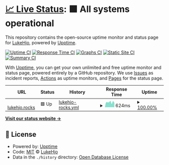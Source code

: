 # [📈 Live Status](https://status.lukehjo.rocks): <!--live status--> **🟩 All systems operational**

This repository contains the open-source uptime monitor and status page for [LukeHjo](https://lukehjo.rocks), powered by [Upptime](https://github.com/upptime/upptime).

[![Uptime CI](https://github.com/luke-beep/status.lukehjo.rocks/workflows/Uptime%20CI/badge.svg)](https://github.com/luke-beep/status.lukehjo.rocks/actions?query=workflow%3A%22Uptime+CI%22)
[![Response Time CI](https://github.com/luke-beep/status.lukehjo.rocks/workflows/Response%20Time%20CI/badge.svg)](https://github.com/luke-beep/status.lukehjo.rocks/actions?query=workflow%3A%22Response+Time+CI%22)
[![Graphs CI](https://github.com/luke-beep/status.lukehjo.rocks/workflows/Graphs%20CI/badge.svg)](https://github.com/luke-beep/status.lukehjo.rocks/actions?query=workflow%3A%22Graphs+CI%22)
[![Static Site CI](https://github.com/luke-beep/status.lukehjo.rocks/workflows/Static%20Site%20CI/badge.svg)](https://github.com/luke-beep/status.lukehjo.rocks/actions?query=workflow%3A%22Static+Site+CI%22)
[![Summary CI](https://github.com/luke-beep/status.lukehjo.rocks/workflows/Summary%20CI/badge.svg)](https://github.com/luke-beep/status.lukehjo.rocks/actions?query=workflow%3A%22Summary+CI%22)

With [Upptime](https://upptime.js.org), you can get your own unlimited and free uptime monitor and status page, powered entirely by a GitHub repository. We use [Issues](https://github.com/luke-beep/status.lukehjo.rocks/issues) as incident reports, [Actions](https://github.com/luke-beep/status.lukehjo.rocks/actions) as uptime monitors, and [Pages](https://status.lukehjo.rocks) for the status page.

<!--start: status pages-->
<!-- This summary is generated by Upptime (https://github.com/upptime/upptime) -->
<!-- Do not edit this manually, your changes will be overwritten -->
<!-- prettier-ignore -->
| URL | Status | History | Response Time | Uptime |
| --- | ------ | ------- | ------------- | ------ |
| <img alt="" src="https://icons.duckduckgo.com/ip3/lukehjo.rocks.ico" height="13"> [lukehjo.rocks](https://lukehjo.rocks) | 🟩 Up | [lukehjo-rocks.yml](https://github.com/luke-beep/status.lukehjo.rocks/commits/HEAD/history/lukehjo-rocks.yml) | <details><summary><img alt="Response time graph" src="./graphs/lukehjo-rocks/response-time-week.png" height="20"> 624ms</summary><br><a href="https://status.lukehjo.rocks/history/lukehjo-rocks"><img alt="Response time 675" src="https://img.shields.io/endpoint?url=https%3A%2F%2Fraw.githubusercontent.com%2Fluke-beep%2Fstatus.lukehjo.rocks%2FHEAD%2Fapi%2Flukehjo-rocks%2Fresponse-time.json"></a><br><a href="https://status.lukehjo.rocks/history/lukehjo-rocks"><img alt="24-hour response time 545" src="https://img.shields.io/endpoint?url=https%3A%2F%2Fraw.githubusercontent.com%2Fluke-beep%2Fstatus.lukehjo.rocks%2FHEAD%2Fapi%2Flukehjo-rocks%2Fresponse-time-day.json"></a><br><a href="https://status.lukehjo.rocks/history/lukehjo-rocks"><img alt="7-day response time 624" src="https://img.shields.io/endpoint?url=https%3A%2F%2Fraw.githubusercontent.com%2Fluke-beep%2Fstatus.lukehjo.rocks%2FHEAD%2Fapi%2Flukehjo-rocks%2Fresponse-time-week.json"></a><br><a href="https://status.lukehjo.rocks/history/lukehjo-rocks"><img alt="30-day response time 675" src="https://img.shields.io/endpoint?url=https%3A%2F%2Fraw.githubusercontent.com%2Fluke-beep%2Fstatus.lukehjo.rocks%2FHEAD%2Fapi%2Flukehjo-rocks%2Fresponse-time-month.json"></a><br><a href="https://status.lukehjo.rocks/history/lukehjo-rocks"><img alt="1-year response time 675" src="https://img.shields.io/endpoint?url=https%3A%2F%2Fraw.githubusercontent.com%2Fluke-beep%2Fstatus.lukehjo.rocks%2FHEAD%2Fapi%2Flukehjo-rocks%2Fresponse-time-year.json"></a></details> | <details><summary><a href="https://status.lukehjo.rocks/history/lukehjo-rocks">100.00%</a></summary><a href="https://status.lukehjo.rocks/history/lukehjo-rocks"><img alt="All-time uptime 100.00%" src="https://img.shields.io/endpoint?url=https%3A%2F%2Fraw.githubusercontent.com%2Fluke-beep%2Fstatus.lukehjo.rocks%2FHEAD%2Fapi%2Flukehjo-rocks%2Fuptime.json"></a><br><a href="https://status.lukehjo.rocks/history/lukehjo-rocks"><img alt="24-hour uptime 100.00%" src="https://img.shields.io/endpoint?url=https%3A%2F%2Fraw.githubusercontent.com%2Fluke-beep%2Fstatus.lukehjo.rocks%2FHEAD%2Fapi%2Flukehjo-rocks%2Fuptime-day.json"></a><br><a href="https://status.lukehjo.rocks/history/lukehjo-rocks"><img alt="7-day uptime 100.00%" src="https://img.shields.io/endpoint?url=https%3A%2F%2Fraw.githubusercontent.com%2Fluke-beep%2Fstatus.lukehjo.rocks%2FHEAD%2Fapi%2Flukehjo-rocks%2Fuptime-week.json"></a><br><a href="https://status.lukehjo.rocks/history/lukehjo-rocks"><img alt="30-day uptime 100.00%" src="https://img.shields.io/endpoint?url=https%3A%2F%2Fraw.githubusercontent.com%2Fluke-beep%2Fstatus.lukehjo.rocks%2FHEAD%2Fapi%2Flukehjo-rocks%2Fuptime-month.json"></a><br><a href="https://status.lukehjo.rocks/history/lukehjo-rocks"><img alt="1-year uptime 100.00%" src="https://img.shields.io/endpoint?url=https%3A%2F%2Fraw.githubusercontent.com%2Fluke-beep%2Fstatus.lukehjo.rocks%2FHEAD%2Fapi%2Flukehjo-rocks%2Fuptime-year.json"></a></details>

<!--end: status pages-->

[**Visit our status website →**](https://status.lukehjo.rocks)

## 📄 License

- Powered by: [Upptime](https://github.com/upptime/upptime)
- Code: [MIT](./LICENSE) © [LukeHjo](https://lukehjo.rocks)
- Data in the `./history` directory: [Open Database License](https://opendatacommons.org/licenses/odbl/1-0/)
